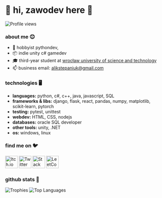 # 👋 hi, zawodev here 👋
![Profile views](https://komarev.com/ghpvc/?username=zawodev&label=Profile%20views&color=23A559&style=flat)

### about me 😊
- 🐍 hobbyist pythondev, 
- 📦 indie unity c# gamedev
- 🎓 third-year student at [wrocław university of science and technology](https://www.pwr.edu.pl/)
- 📫 business email: [alikstepaniuk@gmail.com](mailto:alikstepaniuk@gmail.com)

### technologies 🖥️

- **languages:** python, c#, c++, java, javascript, SQL
- **frameworks & libs:** django, flask, react, pandas, numpy, matplotlib, scikit-learn, pytorch
- **testing:** pytest, unittest
- **webdev:** HTML, CSS, nodejs
- **databases:** oracle SQL developer
- **other tools:** unity, .NET
- **os:** windows, linux

### find me on 🐦
<p align="left">
  <a href="https://zawo.itch.io" target="_blank"><img src="https://static-00.iconduck.com/assets.00/itch-io-icon-512x512-wwio9bi8.png" alt="Itch.io" width="40" height="40" /></a>
  <a href="https://twitter.com/zawodev" target="_blank"><img src="https://raw.githubusercontent.com/rahuldkjain/github-profile-readme-generator/master/src/images/icons/Social/twitter.svg" alt="Twitter" width="40" height="40" /></a>
  <a href="https://stackoverflow.com/users/23816989" target="_blank"><img src="https://raw.githubusercontent.com/rahuldkjain/github-profile-readme-generator/master/src/images/icons/Social/stack-overflow.svg" alt="Stack Overflow" width="40" height="40" /></a>
  <a href="https://www.leetcode.com/zawodev" target="_blank"><img src="https://raw.githubusercontent.com/rahuldkjain/github-profile-readme-generator/master/src/images/icons/Social/leet-code.svg" alt="LeetCode" width="40" height="40" /></a>
</p>

### github stats 🙊
![Trophies](https://github-profile-trophy.vercel.app/?username=zawodev&theme=onedark)
![Top Languages](https://github-readme-stats.vercel.app/api/top-langs?username=zawodev&show_icons=true&locale=en&layout=compact&theme=onedark)
